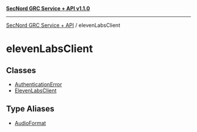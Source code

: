 [**SecNord GRC Service + API v1.1.0**](../README.md)

***

[SecNord GRC Service + API](../README.md) / elevenLabsClient

# elevenLabsClient

## Classes

- [AuthenticationError](classes/AuthenticationError.md)
- [ElevenLabsClient](classes/ElevenLabsClient.md)

## Type Aliases

- [AudioFormat](type-aliases/AudioFormat.md)

